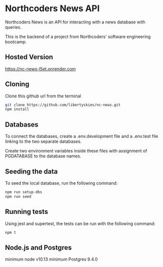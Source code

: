 # Northcoders News API

Northcoders News is an API for interacting with a news database with queries.

This is the backend of a project from Northcoders' software engineering bootcamp.

## Hosted Version

https://nc-news-l5et.onrender.com

## Cloning

Clone this github url from the terminal

```bash
git clone https://github.com/libertyskies/nc-news.git
npm install
```

## Databases

To connect the databases, create a .env.development file and a .env.test file linking to the two separate databases.

Create two environment variables inside these files with assignment of PGDATABASE to the database names.

## Seeding the data

To seed the local database, run the following command:

```bash
npm run setup-dbs
npm run seed
```

## Running tests

Using jest and supertest, the tests can be run with the following command:

```bash
npm t
```

## Node.js and Postgres

minimum node v10.13
minimum Postgres 9.4.0
